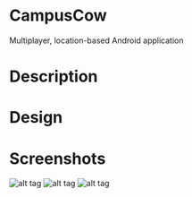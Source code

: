 # CampusCow
Multiplayer, location-based Android application

# Description

# Design

# Screenshots
![alt tag](http://i.imgur.com/95xnUaI.png)
![alt tag](http://i.imgur.com/Ebi4rGr.png)
![alt tag](http://i.imgur.com/BqZfVDF.png)
